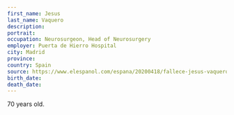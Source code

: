 ```yaml
---
first_name: Jesus
last_name: Vaquero
description: 
portrait: 
occupation: Neurosurgeon, Head of Neurosurgery
employer: Puerta de Hierro Hospital
city: Madrid
province: 
country: Spain
source: https://www.elespanol.com/espana/20200418/fallece-jesus-vaquero-neurocirugia-hospital-puerta-hierro/483451975_0.html
birth_date: 
death_date: 
---
```


70 years old.